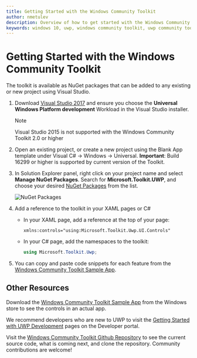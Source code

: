 ```yaml
---
title: Getting Started with the Windows Community Toolkit
author: nmetulev
description: Overview of how to get started with the Windows Community Toolkit to build amazing UWP apps
keywords: windows 10, uwp, windows community toolkit, uwp community toolkit, uwp toolkit, get started, visual studio
---
```


# Getting Started with the Windows Community Toolkit

The toolkit is available as NuGet packages that can be added to any existing or new project using Visual Studio.

1. Download [Visual Studio 2017](https://developer.microsoft.com/en-us/windows/downloads) and ensure you choose the **Universal Windows Platform development** Workload in the Visual Studio installer.

   > [!NOTE]
   >  Visual Studio 2015 is not supported with the Windows Community Toolkit 2.0 or higher

2. Open an existing project, or create a new project using the Blank App template under Visual C# -> Windows -> Universal.  **Important**:  Build 16299 or higher is supported by current version of the Toolkit.

3. In Solution Explorer panel, right click on your project name and select **Manage NuGet Packages**. Search for **Microsoft.Toolkit.UWP**, and choose your desired [NuGet Packages](Nuget-Packages.md) from the list.

    ![NuGet Packages](resources/images/ManageNugetPackages.png "Manage NuGet Packages Image")

4. Add a reference to the toolkit in your XAML pages or C#

    * In your XAML page, add a reference at the top of your page:

        ```xaml
        xmlns:controls="using:Microsoft.Toolkit.Uwp.UI.Controls"
        ```

    * In your C# page, add the namespaces to the toolkit:

        ```csharp
        using Microsoft.Toolkit.Uwp;
        ```


5. You can copy and paste code snippets for each feature from the [Windows Community Toolkit Sample App](https://aka.ms/uwptoolkitapp). 

## Other Resources 

Download the [Windows Community Toolkit Sample App](https://aka.ms/uwptoolkitapp) from the Windows store to see the controls in an actual app.

We recommend developers who are new to UWP to visit the [Getting Started with UWP Development](https://developer.microsoft.com/en-us/windows/getstarted) pages on the Developer portal. 

Visit the [Windows Community Toolkit Github Repository](https://aka.ms/uwptoolkit) to see the current source code, what is coming next, and clone the repository.  Community contributions are welcome!

